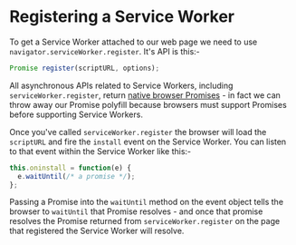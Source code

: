 # Registering a Service Worker

To get a Service Worker attached to our web page we need to use `navigator.serviceWorker.register`.  It's API is this:-

```js
Promise register(scriptURL, options);
```

All asynchronous APIs related to Service Workers, including `serviceWorker.register`, return [native browser Promises](https://developer.mozilla.org/en-US/docs/Web/JavaScript/Reference/Global_Objects/Promise) - in fact we can throw away our Promise polyfill because browsers must support Promises before supporting Service Workers.

Once you've called `serviceWorker.register` the browser will load the `scriptURL` and fire the `install` event on the Service Worker.  You can listen to that event within the Service Worker like this:-

```js
this.oninstall = function(e) {
  e.waitUntil(/* a promise */);
};
```

Passing a Promise into the `waitUntil` method on the event object tells the browser to `waitUntil` that Promise resolves - and once that promise resolves the Promise returned from `serviceWorker.register` on the page that registered the Service Worker will resolve.

